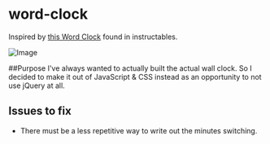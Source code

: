 # word-clock

Inspired by [this Word Clock](http://www.instructables.com/id/The-Wordclock-Grew-Up/?ALLSTEPS) found in instructables.

![Image](http://cdn.instructables.com/FA6/SB3H/GL4Z49CQ/FA6SB3HGL4Z49CQ.MEDIUM.jpg)

##Purpose
I've always wanted to actually built the actual wall clock. So I decided to make it out of JavaScript & CSS instead as an opportunity to not use jQuery at all.

## Issues to fix
* There must be a less repetitive way to write out the minutes switching. 